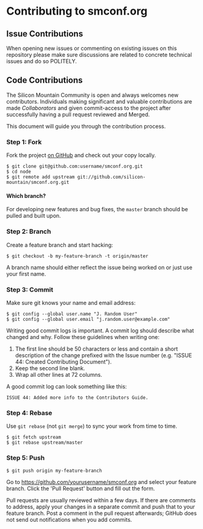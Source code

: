 # Contributing to smconf.org 


## Issue Contributions

When opening new issues or commenting on existing issues on this repository
please make sure discussions are related to concrete technical issues and do so POLITELY.


## Code Contributions

The Silicon Mountain Community is open and always welcomes new contributors.
Individuals making significant and valuable contributions are made
_Collaborators_ and given commit-access to the project after successfully having a pull request reviewed and Merged.

This document will guide you through the contribution process.

### Step 1: Fork

Fork the project [on GitHub](https://github.com/silicon-mountain/smconf.org.git) and check out your
copy locally.

```text
$ git clone git@github.com:username/smconf.org.git
$ cd node
$ git remote add upstream git://github.com/silicon-mountain/smconf.org.git
```

#### Which branch?

For developing new features and bug fixes, the `master` branch should be pulled
and built upon.

### Step 2: Branch

Create a feature branch and start hacking:

```text
$ git checkout -b my-feature-branch -t origin/master
```
 A branch name should either reflect the issue being worked on or just use your first name.

### Step 3: Commit

Make sure git knows your name and email address:

```text
$ git config --global user.name "J. Random User"
$ git config --global user.email "j.random.user@example.com"
```

Writing good commit logs is important. A commit log should describe what
changed and why. Follow these guidelines when writing one:

1. The first line should be 50 characters or less and contain a short
   description of the change prefixed with the Issue number (e.g. "ISSUE 44: Created Contributing Document").
2. Keep the second line blank.
3. Wrap all other lines at 72 columns.

A good commit log can look something like this:

```
ISSUE 44: Added more info to the Contributors Guide.
```


### Step 4: Rebase

Use `git rebase` (not `git merge`) to sync your work from time to time.

```text
$ git fetch upstream
$ git rebase upstream/master
```



### Step 5: Push

```text
$ git push origin my-feature-branch
```

Go to https://github.com/yourusername/smconf.org and select your feature branch.
Click the 'Pull Request' button and fill out the form.

Pull requests are usually reviewed within a few days. If there are comments
to address, apply your changes in a separate commit and push that to your
feature branch. Post a comment in the pull request afterwards; GitHub does
not send out notifications when you add commits.

